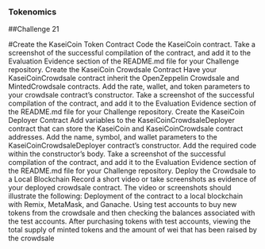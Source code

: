### Tokenomics
##Challenge 21

#Create the KaseiCoin Token Contract
Code the KaseiCoin contract.
Take a screenshot of the successful compilation of the contract, and add it to the Evaluation Evidence section of the README.md file for your Challenge repository.
Create the KaseiCoin Crowdsale Contract
Have your KaseiCoinCrowdsale contract inherit the OpenZeppelin Crowdsale and MintedCrowdsale contracts.
Add the rate, wallet, and token parameters to your crowdsale contract’s constructor.
Take a screenshot of the successful compilation of the contract, and add it to the Evaluation Evidence section of the README.md file for your Challenge repository.
Create the KaseiCoin Deployer Contract
Add variables to the KaseiCoinCrowdsaleDeployer contract that can store the KaseiCoin and KaseiCoinCrowdsale contract addresses.
Add the name, symbol, and wallet parameters to the KaseiCoinCrowdsaleDeployer contract’s constructor.
Add the required code within the constructor’s body.
Take a screenshot of the successful compilation of the contract, and add it to the Evaluation Evidence section of the README.md file for your Challenge repository.
Deploy the Crowdsale to a Local Blockchain
Record a short video or take screenshots as evidence of your deployed crowdsale contract. The video or screenshots should illustrate the following:
Deployment of the contract to a local blockchain with Remix, MetaMask, and Ganache.
Using test accounts to buy new tokens from the crowdsale and then checking the balances associated with the test accounts.
After purchasing tokens with test accounts, viewing the total supply of minted tokens and the amount of wei that has been raised by the crowdsale
